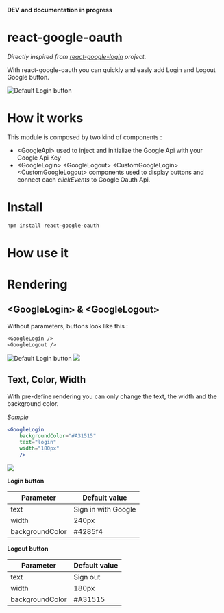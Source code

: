 **DEV and documentation in progress**

# react-google-oauth

*Directly inspired from [react-google-login](https://github.com/anthonyjgrove/react-google-login) project.*

With react-google-oauth you can quickly and easly add Login and Logout Google button.

![Default Login button](https://i.imgur.com/9TYFPZf.png)

# How it works

This module is composed by two kind of components :

- \<GoogleApi> used to inject and initialize the Google Api with your Google Api Key
- \<GoogleLogin> \<GoogleLogout> \<CustomGoogleLogin> \<CustomGoogleLogout> components used to display buttons and connect each *clickEvents* to Google Oauth Api.

# Install

```bash
npm install react-google-oauth
```

# How use it



# Rendering

## \<GoogleLogin> & \<GoogleLogout>

Without parameters, buttons look like this :

```
<GoogleLogin />
<GoogleLogout />
```

![Default Login button](https://i.imgur.com/9TYFPZf.png) ![](https://i.imgur.com/6Sb0kUy.png)

## Text, Color, Width

With pre-define rendering you can only change the text, the  width and the background color.

*Sample*

```jsx
<GoogleLogin 
  	backgroundColor="#A31515" 
  	text="login"
  	width="180px"
  	/>
```

![](https://i.imgur.com/3LD3FTF.png)

**Login button**

| Parameter       | Default value       |
| --------------- | ------------------- |
| text            | Sign in with Google |
| width           | 240px               |
| backgroundColor | \#4285f4            |

**Logout button**

| Parameter       | Default value |
| --------------- | ------------- |
| text            | Sign out      |
| width           | 180px         |
| backgroundColor | \#A31515      |

